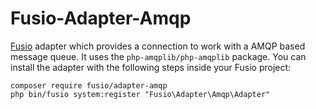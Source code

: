 Fusio-Adapter-Amqp
=====

[Fusio] adapter which provides a connection to work with a AMQP based message 
queue. It uses the `php-amqplib/php-amqplib` package. You can install the adapter 
with the following steps inside your Fusio project:

    composer require fusio/adapter-amqp
    php bin/fusio system:register "Fusio\Adapter\Amqp\Adapter"

[Fusio]: https://www.fusio-project.org/
